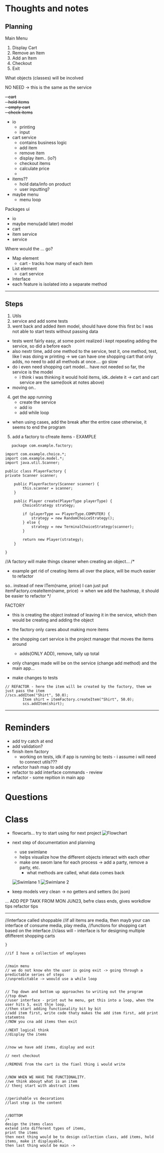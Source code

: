 # Thoughts and notes

## Planning
Main Menu
1. Display Cart
2. Remove an Item
3. Add an Item
4. Checkout
5. Exit

What objects (classes) will be incolved

NO NEED -> this is the same as the service

~~- cart~~  
~~-   hold items~~  
~~-   empty cart~~  
~~-   check items~~

- io
  - printing
  - input
- cart service
  - contains business logic
  - add item
  - remove item
  - display item.. (io?)
  - checkout items
  - calculate price
  - 
- items??
  - hold data/info on product
  - user inputting?
- maybe menu
  - menu loop

Packages
ui
- io
- maybe menu(add later)
model
- cart
- item
service
- service

Where would the ... go?
- Map element
  - cart - tracks how many of each item
- List element
  - cart service 
- Interface
- each feature is isolated into a separate method 

---

## Steps
1. Utils 
2. service and add some tests
3. went back and added item model, should have done this first bc I was not able to start tests without passing data
- tests went fairly easy, at some point realized i kept repeating adding the service, so did a before each
- also nextr time, add one method to the service, test it, one method, test, like I was doing w printing -> we can have one shopping cart that only adds, no need to add all methods at once.... go slow
- do i even need shopping cart model... have not needed so far, the service is the model
  - i think i was thinking it would hold items, idk..delete it -> cart and cart service are the same(look at notes above)
- moving on..
4. get the app running
   - create the service
   - add io
   - add while loop
- when using cases, add the break after the entire case otherwise, it seems to end the program

5. add a factory to cfreate items - EXAMPLE
```
   package com.example.factory;

import com.example.choice.*;
import com.example.model.*;
import java.util.Scanner;

public class PlayerFactory {
private Scanner scanner;

    public PlayerFactory(Scanner scanner) {
        this.scanner = scanner;
    }

    public Player create(PlayerType playerType) {
        ChoiceStrategy strategy;

        if (playerType == PlayerType.COMPUTER) {
            strategy = new RandomChoiceStrategy();
        } else {
            strategy = new TerminalChoiceStrategy(scanner);
        }

        return new Player(strategy);
    }

}

```
//A factory will make things cleaner when creating an object...
/*
- example get rid of creating items all over the place, will be much easier to refactor

so.. instead of new ITem(name, price)
I can just put itemFactory.createItem(name, price) -> when we add the hashmap, it should be easier to refactor
*/


FACTORY
- this is creating the object instead of leaving it in the service, which then would be creating and adding the object
- the factory only cares about making more items
- the shopping cart service is the project manager that moves the items around
  - adds(ONLY ADD), remove, tally up total

- only changes made will be on the service (change add method) and the main app...
- make changes to tests
```
// REFACTOR - here the item will be created by the factory, them we just pass the item
//scs.addItem("Shirt", 50.0);
        Item shirt = itemFactory.createItem("Shirt", 50.0);
        scs.addItem(shirt);
```







---
# Reminders
- add try catch at end
- add validation?
- finish item factory 
  - working on tests, idk if app is running bc tests - i assume i will need to connect utils???
- refactor hash map to add qty
- refactor to add interface commands - review
- refactor - some repition in main app


# Questions

# Class
- flowcarts... try to start using for next project
  ![Flowchart](images/flowchart.png)

- next step of documentation and planning
  - use swimlane
  - helps visualize how the different objects interact with each other
  - make one swom lane for each process -> add a party, remove a party, etc.
    - what methods are called, what data comes back

  ![Swimlane 1](images/swimlane.png)
  ![Swimlane 2](images/swimlane2.png)

- keep models very clean -> no getters and setters (bc json)
  
...
ADD PEP TAKK FROM MON JUN23, befre class ends, 
gives workdlow tips
refactor tips

-----

//interface called shoppable
//if all items are media, then mayb your can interface of consume media, play media,
//functions for shopping cart based on the interface
//class will  - interface is for designing multiple dfifferent shopping carts

    }

    //if I have a collection of employees


    //main menu
    // we do not know ehn the user is going exit -> going through a predictable series of steps
    //unpredictable -> woould use a while loop


    // Top down and bottom up approaches to writing out the program
    //top down
    //user interface - print out he menu, get this into a loop, when the user hits 5, exit thje loop,
    //then start adding functionality bit by bit
    //add item first, write code thaty makes the add item first, add print statemtns
    //NOW you cna add items then exit

    //NEXT logical think
    //display the items


    //now we have add items, display and exit

    // next checkout

    //REMOVE from the cart is the fianl thing i would write


    //NOW WHEN WE HAVE THE FUNCTIONALITY.
    //we think abouyt what is an item
    // thenj start with abstract items


    //perishable vs decorations
    //last step is the content


    //BOTTOM
    /*
    design the items class
    extend into different types of items,
    print the items
    then next thing would be to design collection class, add items, hold items, make it displayable,
    then last thing would be main ->

